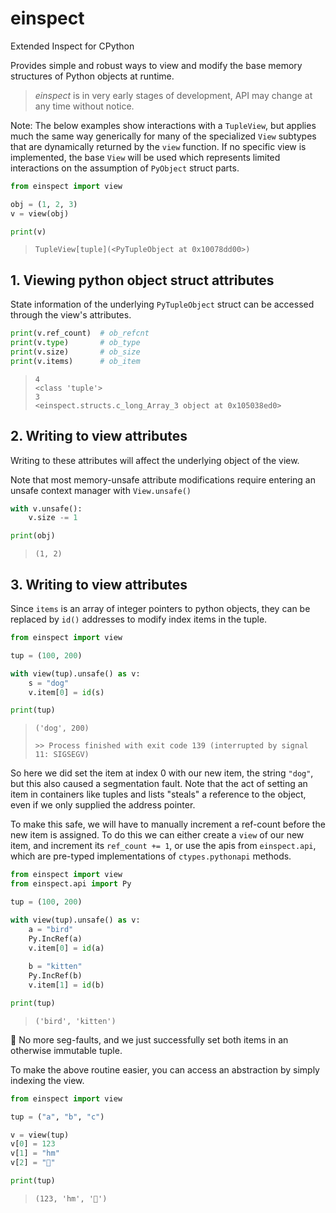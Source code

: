 # einspect

Extended Inspect for CPython

Provides simple and robust ways to view and modify the base memory structures of Python objects at runtime.

> *einspect* is in very early stages of development, API may change at any time without notice.

Note: The below examples show interactions with a `TupleView`, but applies much the same way generically for
many of the specialized `View` subtypes that are dynamically returned by the `view` function. If no specific
view is implemented, the base `View` will be used which represents limited interactions on the assumption of
`PyObject` struct parts.


```python
from einspect import view

obj = (1, 2, 3)
v = view(obj)

print(v)
```
> `TupleView[tuple](<PyTupleObject at 0x10078dd00>)`

## 1. Viewing python object struct attributes

State information of the underlying `PyTupleObject` struct can be accessed through the view's attributes.
```python
print(v.ref_count)  # ob_refcnt
print(v.type)       # ob_type
print(v.size)       # ob_size
print(v.items)      # ob_item
```
> ```
> 4
> <class 'tuple'>
> 3
> <einspect.structs.c_long_Array_3 object at 0x105038ed0>
> ```

## 2. Writing to view attributes

Writing to these attributes will affect the underlying object of the view.

Note that most memory-unsafe attribute modifications require entering an unsafe context manager with `View.unsafe()`
```python
with v.unsafe():
    v.size -= 1

print(obj)
```
> `(1, 2)`

## 3. Writing to view attributes

Since `items` is an array of integer pointers to python objects, they can be replaced by `id()` addresses to modify
index items in the tuple.
```python
from einspect import view

tup = (100, 200)

with view(tup).unsafe() as v:
    s = "dog"
    v.item[0] = id(s)

print(tup)
```
> ```
> ('dog', 200)
> 
> >> Process finished with exit code 139 (interrupted by signal 11: SIGSEGV)
> ```

So here we did set the item at index 0 with our new item, the string `"dog"`, but this also caused a segmentation fault.
Note that the act of setting an item in containers like tuples and lists "steals" a reference to the object, even
if we only supplied the address pointer.

To make this safe, we will have to manually increment a ref-count before the new item is assigned. To do this we can
either create a `view` of our new item, and increment its `ref_count += 1`, or use the apis from `einspect.api`, which
are pre-typed implementations of `ctypes.pythonapi` methods.
```python
from einspect import view
from einspect.api import Py

tup = (100, 200)

with view(tup).unsafe() as v:
    a = "bird"
    Py.IncRef(a)
    v.item[0] = id(a)
    
    b = "kitten"
    Py.IncRef(b)
    v.item[1] = id(b)

print(tup)
```
> `('bird', 'kitten')`
 
🎉 No more seg-faults, and we just successfully set both items in an otherwise immutable tuple.

To make the above routine easier, you can access an abstraction by simply indexing the view.

```python
from einspect import view

tup = ("a", "b", "c")

v = view(tup)
v[0] = 123
v[1] = "hm"
v[2] = "🤔"

print(tup)
```
> `(123, 'hm', '🤔')`
